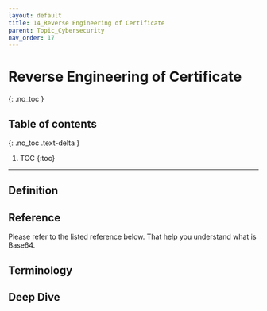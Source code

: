 ```yaml
---
layout: default
title: 14_Reverse Engineering of Certificate 
parent: Topic_Cybersecurity
nav_order: 17
---
```


# Reverse Engineering of Certificate 
{: .no_toc }

## Table of contents
{: .no_toc .text-delta }

1. TOC
{:toc}

---

## Definition

## Reference
Please refer to the listed reference below. That help you understand what is Base64.

## Terminology


## Deep Dive